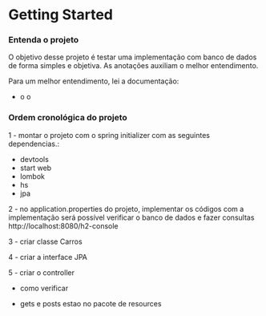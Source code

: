 # Getting Started

### Entenda o projeto

O objetivo desse projeto é testar uma implementação com banco de dados de forma simples e objetiva.
As anotações auxiliam o melhor entendimento.

Para um melhor entendimento, lei a documentação:

* o o


### Ordem cronológica do projeto

1 - montar o projeto com o spring initializer com as seguintes dependencias.:
- devtools
- start web
- lombok
- hs
- jpa

2 - no application.properties do projeto, implementar os códigos
com a implementação será possível verificar o banco de dados e fazer consultas
http://localhost:8080/h2-console

3 - criar classe Carros

4 - criar a interface JPA

5 - criar o controller

- como verificar 

- gets e posts estao no pacote de resources



